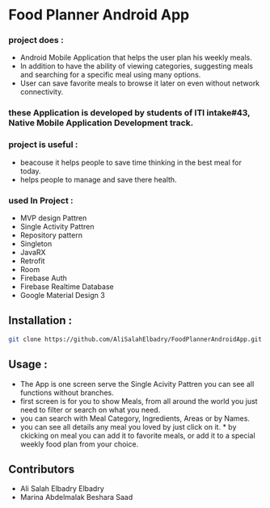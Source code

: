 # Food Planner Android App
### project does :
* Android Mobile Application that helps the user plan his weekly meals.
* In addition to have the ability of viewing categories, suggesting meals and searching for a specific meal using many options.
* User can save favorite meals to browse it later on even without network connectivity.

### these Application is developed by students of ITI intake#43, Native Mobile Application Development track.

### project is useful :
* beacouse it helps people to save time thinking in the best meal for today.
* helps people to manage and save there health.

### used In Project :

 * MVP design Pattren
 * Single Activity Pattren 
 * Repository pattern 
 * Singleton 
 * JavaRX
 * Retrofit
 * Room
 * Firebase Auth
 * Firebase Realtime Database
 * Google Material Design 3
  

## Installation :
```bash
git clone https://github.com/AliSalahElbadry/FoodPlannerAndroidApp.git
```

## Usage :
* The App is one screen serve the Single Acivity Pattren you can see all functions without branches.
 * first screen is for you to show Meals, from all around the world you just need to filter or search on what you need.
  * you can search with Meal Category, Ingredients, Areas or by Names.
   * you can see all details any meal you loved by just click on it.
    * by ckicking on meal you can add it to favorite meals, or add it to a special weekly food plan from your choice.

## Contributors

+ Ali Salah Elbadry Elbadry
+ Marina Abdelmalak Beshara Saad
